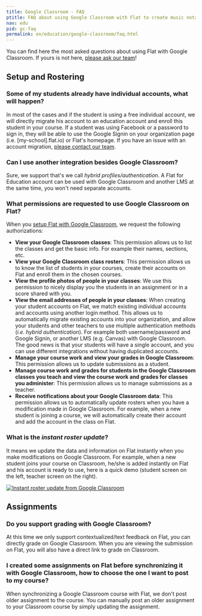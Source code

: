 ```yaml
---
title: Google Classroom - FAQ
ptitle: FAQ about using Google Classroom with Flat to create music notation assignments
nav: edu
pid: gc-faq
permalink: en/education/google-classroom/faq.html
---
```


You can find here the most asked questions about using Flat with Google Classroom. If yours is not here, [please ask our team](/help/support)!

## Setup and Rostering

### Some of my students already have individual accounts, what will happen?

In most of the cases and if the student is using a free individual account, we will directly migrate his account to an education account and enroll this student in your course.
If a student was using Facebook or a password to sign in, they will be able to use the Google Signin on your organization page (i.e. [my-school].flat.io) or Flat's homepage.
If you have an issue with an account migration, [please contact our team](/help/support).

### Can I use another integration besides Google Classroom?

Sure, we support that's we call *hybrid profiles/authentication*. A Flat for Education account can be used with Google Classroom and another LMS at the same time, you won't need separate accounts.

### What permissions are requested to use Google Classroom on Flat?

When you [setup Flat with Google Classroom](/help/en/education/google-classroom/setup-course.html), we request the following authorizations:

* **View your Google Classroom classes**: This permission allows us to list the classes and get the basic info. For example their names, sections, etc.
* **View your Google Classroom class rosters**: This permission allows us to know the list of students in your courses, create their accounts on Flat and enroll them in the chosen courses.
* **View the profile photos of people in your classes**: We use this permission to nicely display you the students in an assignment or in a score shared with you.
* **View the email addresses of people in your classes**: When creating your student accounts on Flat, we match existing individual accounts and accounts using another login method. This allows us to automatically migrate existing accounts into your organization, and allow your students and other teachers to use multiple authentication methods (*i.e. hybrid authentication*). For example both username/password and Google Signin, or another LMS (e.g. Canvas) with Google Classroom. The good news is that your students will have a single account, and you can use different integrations without having duplicated accounts.
* **Manage your course work and view your grades in Google Classroom**: This permission allows us to update submissions as a student.
* **Manage course work and grades for students in the Google Classroom classes you teach and view the course work and grades for classes you administer**: This permission allows us to manage submissions as a teacher.
* **Receive notifications about your Google Classroom data**: This permission allows us to automatically update rosters when you have a modification made in Google Classroom. For example, when a new student is joining a course, we will automatically create their account and add the account in the class on Flat.

### What is the  *instant roster update*?

It means we update the data and information on Flat instantly when you make modifications on Google Classroom. For example, when a new student joins your course on Classroom, he/she is added instantly on Flat and his account is ready to use, here is a quick demo (student screen on the left, teacher screen on the right).

[![Instant roster update from Google Classroom](/help/assets/img/google-docs/classroom-push.gif)](/help/assets/img/google-docs/classroom-push.gif)

## Assignments

### Do you support grading with Google Classroom?

At this time we only support contextualized/text feedback on Flat, you can directly grade on Google Classroom. When you are 
viewing the submission on Flat, you will also have a direct link to grade on Classroom.

### I created some assignments on Flat before synchronizing it with Google Classroom, how to choose the one I want to post to my course?

When synchronizing a Google Classroom course with Flat, we don't post older assignment to the course. You can manually post an older assignment to your Classroom course by simply updating the assignment.
